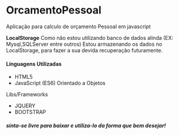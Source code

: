 # OrcamentoPessoal
 Aplicação para calculo de orçamento Pessoal em javascript
 
 **LocalStorage** Como não estou utilizando banco de dados alinda (EX: Mysql,SQLServer entre outros) Estou armazenando os dados no LocalStorage, para fazer a sua devida recuperação futuramente.
 
 
#### Linguagens Utilizadas
* HTML5
* JavaScript (ES6) Orientado a Objetos

Libs/Frameworks
* JQUERY
* BOOTSTRAP


##### sinta-se livre para baixar e utiliza-lo da forma que bem desejar!

